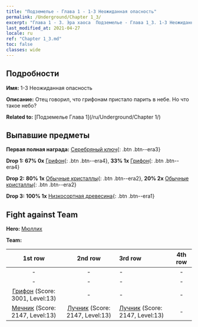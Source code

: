 ```yaml
---
title: "Подземелье - Глава 1 - 1-3 Неожиданная опасность"
permalink: /Underground/Chapter 1_3/
excerpt: "Глава 1 - 3. Эра хаоса  Подземелье - Глава 1_3. 1-3 Неожиданная опасность"
last_modified_at: 2021-04-27
locale: ru
ref: "Chapter 1_3.md"
toc: false
classes: wide
---
```


## Подробности

 **Имя:** 1-3 Неожиданная опасность

 **Описание:** Отец говорил, что грифонам пристало парить в небе. Но что такое небо?

 **Related to:** [Подземелье Глава 1](/ru/Underground/Chapter 1/)

## Выпавшие предметы

 **Первая полная награда:** [Серебряный ключ](/ItemsRU/con_693/){: .btn .btn--era3}

 **Drop 1:** **67% 0x** [Грифон](/ItemsRU/unt_192/){: .btn .btn--era4}, **33% 1x** [Грифон](/ItemsRU/unt_192/){: .btn .btn--era4}

 **Drop 2:** **80% 1x** [Обычные кристаллы](/ItemsRU/mat_11/){: .btn .btn--era2}, **20% 2x** [Обычные кристаллы](/ItemsRU/mat_11/){: .btn .btn--era2}

 **Drop 3:** **100% 1x** [Низкосортная древесина](/ItemsRU/mat_1/){: .btn .btn--era1}


## Fight against Team
 **Hero:** [Мюллих](/ru/heroes/Mullich/)

 **Team:**


  | 1st row | 2nd row | 3rd row | 4th row |
  |:----:|:----:|:----|:----:|
  | - | - | - | - |
  | - | - | - | - |
  | [Грифон](/ru/units/Griffin/) (Score: 3001, Level:13)  | - | - | - |
  | [Мечник](/ru/units/Swordsman/) (Score: 2147, Level:13)  | [Лучник](/ru/units/Marksman/) (Score: 2147, Level:13)  | [Лучник](/ru/units/Marksman/) (Score: 2147, Level:13)  | - |


